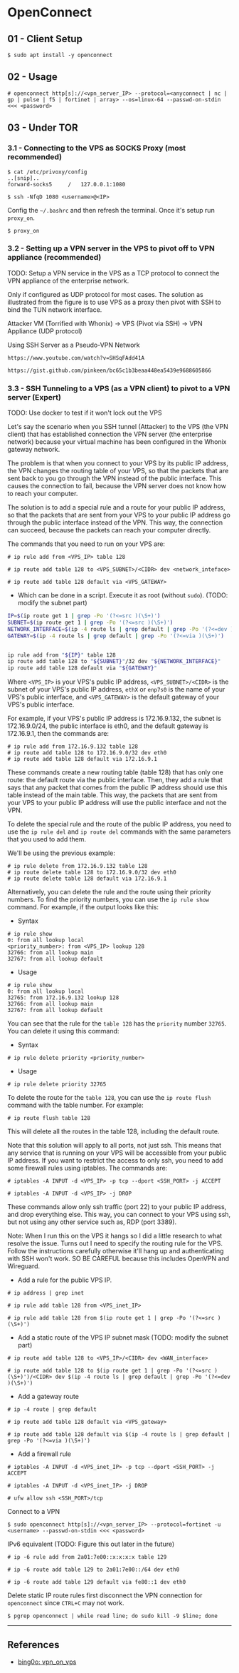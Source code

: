 # OpenConnect

## 01 - Client Setup

```
$ sudo apt install -y openconnect
```

## 02 - Usage

```
# openconnect http[s]://<vpn_server_IP> --protocol=<anyconnect | nc | gp | pulse | f5 | fortinet | array> --os=linux-64 --passwd-on-stdin <<< <password>
```


## 03 - Under TOR

### 3.1 - Connecting to the VPS as SOCKS Proxy (most recommended)

```
$ cat /etc/privoxy/config
..[snip]..
forward-socks5     /   127.0.0.1:1080
```

```
$ ssh -NfqD 1080 <username>@<IP>
```

Config the `~/.bashrc` and then refresh the terminal. Once it's setup run `proxy_on`.

```
$ proxy_on
```

### 3.2 - Setting up a VPN server in the VPS to pivot off to VPN appliance (recommended)

TODO: Setup a VPN service in the VPS as a TCP protocol to connect the VPN appliance of the enterprise network.

Only if configured as UDP protocol for most cases. The solution as illustrated from the figure is to use VPS as a proxy then pivot with SSH to bind the TUN network interface.

Attacker VM (Torrified with Whonix) -> VPS (Pivot via SSH) -> VPN Appliance (UDP protocol)

Using SSH Server as a Pseudo-VPN Network

```
https://www.youtube.com/watch?v=SHSqFAdd41A

https://gist.github.com/pinkeen/bc65c1b3beaa448ea5439e9688605866
```

### 3.3 - SSH Tunneling to a VPS (as a VPN client) to pivot to a VPN server (Expert)

TODO: Use docker to test if it won't lock out the VPS

Let's say the scenario when you SSH tunnel (Attacker) to the VPS (the VPN client) that has established connection the VPN server (the enterprise network) because your virtual machine has been configured in the Whonix gateway network.

The problem is that when you connect to your VPS by its public IP address, the VPN changes the routing table of your VPS, so that the packets that are sent back to you go through the VPN instead of the public interface. This causes the connection to fail, because the VPN server does not know how to reach your computer.

The solution is to add a special rule and a route for your public IP address, so that the packets that are sent from your VPS to your public IP address go through the public interface instead of the VPN. This way, the connection can succeed, because the packets can reach your computer directly.

The commands that you need to run on your VPS are:

```
# ip rule add from <VPS_IP> table 128 

# ip route add table 128 to <VPS_SUBNET>/<CIDR> dev <network_inteface>

# ip route add table 128 default via <VPS_GATEWAY>
```

- Which can be done in a script. Execute it as root (without `sudo`). (TODO: modify the subnet part)

```bash
IP=$(ip route get 1 | grep -Po '(?<=src )(\S+)')
SUBNET=$(ip route get 1 | grep -Po '(?<=src )(\S+)')
NETWORK_INTERFACE=$(ip -4 route ls | grep default | grep -Po '(?<=dev )(\S+)')
GATEWAY=$(ip -4 route ls | grep default | grep -Po '(?<=via )(\S+)')


ip rule add from "${IP}" table 128
ip route add table 128 to "${SUBNET}"/32 dev "${NETWORK_INTERFACE}"
ip route add table 128 default via "${GATEWAY}"
```

Where `<VPS_IP>` is your VPS's public IP address, `<VPS_SUBNET>/<CIDR>` is the subnet of your VPS's public IP address, `ethX` or `enp7s0` is the name of your VPS's public interface, and `<VPS_GATEWAY>` is the default gateway of your VPS's public interface.

For example, if your VPS's public IP address is 172.16.9.132, the subnet is 172.16.9.0/24, the public interface is eth0, and the default gateway is 172.16.9.1, then the commands are:

```
# ip rule add from 172.16.9.132 table 128
# ip route add table 128 to 172.16.9.0/32 dev eth0
# ip route add table 128 default via 172.16.9.1
```

These commands create a new routing table (table 128) that has only one route: the default route via the public interface. Then, they add a rule that says that any packet that comes from the public IP address should use this table instead of the main table. This way, the packets that are sent from your VPS to your public IP address will use the public interface and not the VPN.

To delete the special rule and the route of the public IP address, you need to use the `ip rule del` and `ip route del` commands with the same parameters that you used to add them.


We'll be using the previous example:

```
# ip rule delete from 172.16.9.132 table 128
# ip route delete table 128 to 172.16.9.0/32 dev eth0
# ip route delete table 128 default via 172.16.9.1
```

Alternatively, you can delete the rule and the route using their priority numbers. To find the priority numbers, you can use the `ip rule show` command. For example, if the output looks like this:

- Syntax

```
# ip rule show
0: from all lookup local
<priority_number>: from <VPS_IP> lookup 128
32766: from all lookup main
32767: from all lookup default
```

- Usage

```
# ip rule show
0: from all lookup local
32765: from 172.16.9.132 lookup 128
32766: from all lookup main
32767: from all lookup default
```

You can see that the rule for the `table 128` has the `priority` number `32765`. You can delete it using this command:

- Syntax

```
# ip rule delete priority <priority_number>
```

- Usage

```
# ip rule delete priority 32765
```

To delete the route for the `table 128`, you can use the `ip route flush` command with the table number. For example:

```
# ip route flush table 128
```

This will delete all the routes in the table 128, including the default route.

Note that this solution will apply to all ports, not just ssh. This means that any service that is running on your VPS will be accessible from your public IP address. If you want to restrict the access to only ssh, you need to add some firewall rules using iptables. The commands are:

```
# iptables -A INPUT -d <VPS_IP> -p tcp --dport <SSH_PORT> -j ACCEPT

# iptables -A INPUT -d <VPS_IP> -j DROP
```

These commands allow only ssh traffic (port 22) to your public IP address, and drop everything else. This way, you can connect to your VPS using ssh, but not using any other service such as, RDP (port 3389).

Note: When I run this on the VPS it hangs so I did a little research to what resolve the issue. Turns out I need to specify the routing rule for the VPS. Follow the instructions carefully otherwise it'll hang up and authenticating with SSH won't work. SO BE CAREFUL because this includes OpenVPN and Wireguard.

- Add a rule for the public VPS IP.

```
# ip address | grep inet

# ip rule add table 128 from <VPS_inet_IP>

# ip rule add table 128 from $(ip route get 1 | grep -Po '(?<=src )(\S+)')
```

- Add a static route of the VPS IP subnet mask (TODO: modify the subnet part)

```
# ip route add table 128 to <VPS_IP>/<CIDR> dev <WAN_interface>

# ip route add table 128 to $(ip route get 1 | grep -Po '(?<=src )(\S+)')/<CIDR> dev $(ip -4 route ls | grep default | grep -Po '(?<=dev )(\S+)')
```

- Add a gateway route

```
# ip -4 route | grep default

# ip route add table 128 default via <VPS_gateway>

# ip route add table 128 default via $(ip -4 route ls | grep default | grep -Po '(?<=via )(\S+)')
```

- Add a firewall rule

```
# iptables -A INPUT -d <VPS_inet_IP> -p tcp --dport <SSH_PORT> -j ACCEPT

# iptables -A INPUT -d <VPS_inet_IP> -j DROP

# ufw allow ssh <SSH_PORT>/tcp
```

Connect to a VPN

```
$ sudo openconnect http[s]://<vpn_server_IP> --protocol=fortinet -u <username> --passwd-on-stdin <<< <password>
```

IPv6 equivalent (TODO: Figure this out later  in the future)

```
# ip -6 rule add from 2a01:7e00::x:x:x:x table 129

# ip -6 route add table 129 to 2a01:7e00::/64 dev eth0

# ip -6 route add table 129 default via fe80::1 dev eth0
```

Delete static IP route rules first disconnect the VPN connection for `openconnect` since `CTRL+C` may not work.

```
$ pgrep openconnect | while read line; do sudo kill -9 $line; done
```

---
## References

- [bing0o: vpn_on_vps](https://github.com/bing0o/bash_scripting/blob/master/vpn_on_vps.sh)